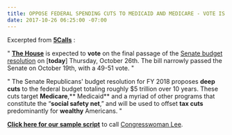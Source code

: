 ```yaml
---
title: OPPOSE FEDERAL SPENDING CUTS TO MEDICAID AND MEDICARE - VOTE IS TODAY
date: 2017-10-26 06:25:00 -07:00
---
```


Excerpted from [**5Calls**](https://5calls.org/) :

"  [**The House**](https://www.house.gov/) is expected to **vote** on the final passage of the [Senate budget resolution](https://www.congress.gov/bill/115th-congress/senate-concurrent-resolution/3/actions) on [**today**] Thursday, October 26th. The bill narrowly passed the Senate on October 19th, with a 49-51 vote.  "

"  The Senate Republicans' budget resolution for FY 2018 proposes **deep cuts** to the federal budget totaling roughly $5 trillion over 10 years. These cuts target **Medicare**,** Medicaid** and a myriad of other programs that constitute the “**social safety net**,” and will be used to offset **tax cuts** predominantly for **wealthy** Americans.  "

[**Click here for our sample script**](https://5calls.org/issue/spending-cuts-medicare-medicaid) to call [Congresswoman Lee](http://lee.house.gov/).

